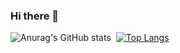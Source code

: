 ### Hi there 👋

![Anurag's GitHub stats](https://github-readme-stats.vercel.app/api?username=999gawkboyy&show_icons=true&theme=radical)
﻿
﻿[![Top Langs](https://github-readme-stats.vercel.app/api/top-langs/?username=onepersec&langs_count=10&layout=compact&theme=dark)](https://github.com/onepersec)

